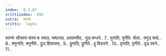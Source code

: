 ```yaml
---
index:  8.3.67
vrittiindex:  692
sutra:  स्तन्भेः
vritti:  laghu 
---
```


स्तन्भेः सौत्रस्य सस्य षः स्यात्. व्यष्टभत्. अस्तम्भीत्.. युञ् बन्धने.. 7.. युनाति, युनीते. योता.. क्नूञ् शब्दे.. 8.. क्नूनाति, क्नूनीते.. द्रूञ् हिंसायाम्.. 9.. द्रूणाति, द्रूणीते.. दॄ विदारणे.. 10.. दृणाति, दृणीते.. पूञ् पवने.. 11..

